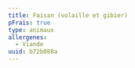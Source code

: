 ```yaml
---
title: Faisan (volaille et gibier)
pFrais: true
type: animaux
allergenes:
  - Viande
uuid: b72b088a
---
```


